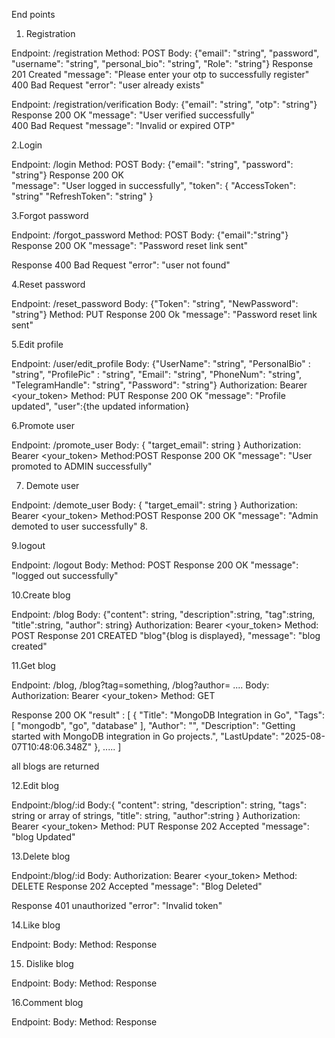 End points
1. Registration

Endpoint: /registration
Method: POST
Body: {"email": "string", "password", "username": "string", "personal_bio": "string", "Role": "string"}
Response 201 Created  "message": "Please enter your otp to successfully register"  
400 Bad Request    "error": "user already exists"

Endpoint: /registration/verification
Body: {"email": "string", "otp": "string"}
Response 200 OK  "message": "User verified successfully"  
400 Bad Request  "message": "Invalid or expired OTP"


2.Login

Endpoint: /login
Method: POST
Body: {"email": "string", "password": "string"}
Response 200 OK  
"message": "User logged in successfully",
    "token": {
        "AccessToken": "string"
        "RefreshToken": "string"
    }


3.Forgot password


Endpoint: /forgot_password
Method: POST
Body: {"email":"string"}
Response 200 OK
    "message": "Password reset link sent"

Response 400 Bad Request
    "error": "user not found"


4.Reset password


Endpoint: /reset_password
Body: {"Token": "string", "NewPassword": "string"}
Method: PUT
Response 200 Ok
    "message": "Password reset link sent"


5.Edit profile


Endpoint: /user/edit_profile
Body: {"UserName": "string", "PersonalBio" :   "string", "ProfilePic" : "string", "Email": "string", "PhoneNum": "string", "TelegramHandle": "string", "Password":  "string"}
Authorization: Bearer <your_token>
Method: PUT
Response 200 OK
 "message": "Profile updated", "user":{the updated information}


6.Promote user 


Endpoint: /promote_user
Body: {
   "target_email": string
}
Authorization: Bearer <your_token>
Method:POST
Response 200 OK
  "message": "User promoted to ADMIN successfully"


7. Demote user


Endpoint: /demote_user
Body:  {
   "target_email": string
}
Authorization: Bearer <your_token>
Method:POST
Response 200 OK
 "message": "Admin demoted to user successfully"
8.


9.logout


Endpoint: /logout
Body:
Method: POST
Response 200 OK
 "message": "logged out successfully"


10.Create blog


Endpoint: /blog
Body: {"content": string, "description":string, "tag":string, "title":string, "author": string}
Authorization: Bearer <your_token>
Method: POST
Response 201 CREATED
"blog"{blog is displayed}, 
"message": "blog created"


11.Get blog


Endpoint: /blog, /blog?tag=something, /blog?author= ....
Body:
Authorization: Bearer <your_token>
Method: GET

Response 200 OK
"result" : [
        {
            "Title": "MongoDB Integration in Go",
            "Tags": [
                "mongodb",
                "go",
                "database"
            ],
            "Author": "",
            "Description": "Getting started with MongoDB integration in Go projects.",
            "LastUpdate": "2025-08-07T10:48:06.348Z"
        },
        .....
]

all blogs are returned


12.Edit blog


Endpoint:/blog/:id
Body:{
    "content": string,
    "description": string,
    "tags": string or array of strings,
    "title": string,
    "author":string
}
Authorization: Bearer <your_token>
Method: PUT
Response 202 Accepted
"message": "blog Updated"


13.Delete blog


Endpoint:/blog/:id
Body:
Authorization: Bearer <your_token>
Method: DELETE
Response 202 Accepted
 "message": "Blog Deleted"

 Response 401 unauthorized
  "error": "Invalid token"


14.Like blog


Endpoint:
Body:
Method:
Response


15. Dislike blog


Endpoint:
Body:
Method:
Response


16.Comment blog


Endpoint:
Body:
Method:
Response



